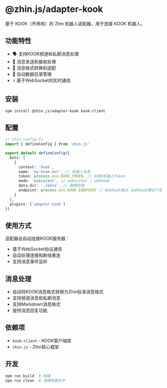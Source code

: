# @zhin.js/adapter-kook

基于 KOOK（开黑啦）的 Zhin 机器人适配器，用于连接 KOOK 机器人。

## 功能特性

- 🗣️ 支持KOOK频道和私聊消息处理
- 📨 消息发送和接收处理
- 🔄 消息格式转换和适配
- 📁 自动数据目录管理
- ⚡ 基于WebSocket的实时通信

## 安装

```bash
npm install @zhin.js/adapter-kook kook-client
```

## 配置

```typescript
// zhin.config.ts
import { defineConfig } from 'zhin.js'

export default defineConfig({
  bots: [
    {
      context: 'kook',
      name: 'my-kook-bot', // 机器人名称
      token: process.env.KOOK_TOKEN, // KOOK机器人Token
      mode: 'websocket', // websocket | webhook
      data_dir: './data', // 数据目录
      endpoint: process.env.KOOK_ENDPOINT // Webhook端点（webhook模式下使用）
    }
  ],
  plugins: ['adapter-kook']
})
```

## 使用方式

适配器会自动连接KOOK服务器：
- 基于WebSocket协议通信
- 自动处理连接和断线重连
- 支持消息事件监听

## 消息处理

- 自动将KOOK消息格式转换为Zhin标准消息格式
- 支持频道消息和私聊消息
- 支持Markdown消息格式
- 提供消息回复功能

## 依赖项

- `kook-client` - KOOK客户端库
- `zhin.js` - Zhin核心框架

## 开发

```bash
npm run build  # 构建
npm run clean  # 清理构建文件
```
